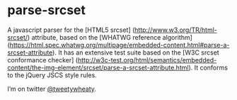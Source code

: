 # parse-srcset

A javascript parser for the [HTML5 srcset] (http://www.w3.org/TR/html-srcset/) attribute, based on the [WHATWG reference algorithm] (https://html.spec.whatwg.org/multipage/embedded-content.html#parse-a-srcset-attribute). It has an extensive test suite based on the [W3C srcset conformance checker] (http://w3c-test.org/html/semantics/embedded-content/the-img-element/srcset/parse-a-srcset-attribute.html). It conforms to the jQuery JSCS style rules.

I’m on twitter [@tweetywheaty](https://twitter.com/tweetywheaty).